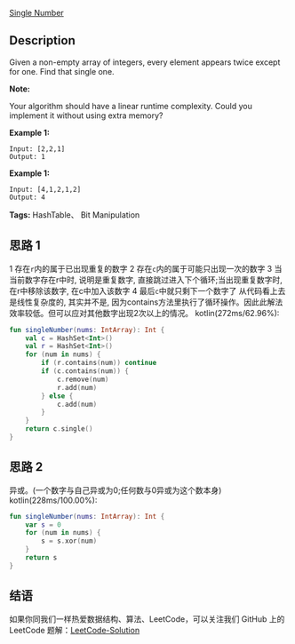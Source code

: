 [Single Number][title]

## Description
Given a non-empty array of integers, every element appears twice except for one. Find that single one.

**Note:**

Your algorithm should have a linear runtime complexity. Could you implement it without using extra memory?

**Example 1:**

```
Input: [2,2,1]
Output: 1
```

**Example 1:**

```
Input: [4,1,2,1,2]
Output: 4
```


**Tags:** 
HashTable、 Bit Manipulation


## 思路 1
1 存在`r`内的属于已出现重复的数字
2 存在`c`内的属于可能只出现一次的数字
3 当当前数字存在r中时, 说明是重复数字, 直接跳过进入下个循环;当出现重复数字时, 在r中移除该数字, 在c中加入该数字
4 最后`c`中就只剩下一个数字了
从代码看上去是线性复杂度的, 其实并不是, 因为contains方法里执行了循环操作。因此此解法效率较低。但可以应对其他数字出现2次以上的情况。
kotlin(272ms/62.96%): 
```kotlin
fun singleNumber(nums: IntArray): Int {
    val c = HashSet<Int>()
    val r = HashSet<Int>()
    for (num in nums) {
        if (r.contains(num)) continue
        if (c.contains(num)) {
            c.remove(num)
            r.add(num)
        } else {
            c.add(num)
        }
    }
    return c.single()
}
```

## 思路 2
异或。(一个数字与自己异或为0;任何数与0异或为这个数本身)
kotlin(228ms/100.00%): 
```kotlin
fun singleNumber(nums: IntArray): Int {
    var s = 0
    for (num in nums) {
        s = s.xor(num)
    }
    return s
}
```

## 结语
   
如果你同我们一样热爱数据结构、算法、LeetCode，可以关注我们 GitHub 上的 LeetCode 题解：[LeetCode-Solution][ls]

[title]: https://leetcode.com/problems/single-number/
[ls]: https://github.com/RichCodersAndMe/LeetCode-Solution